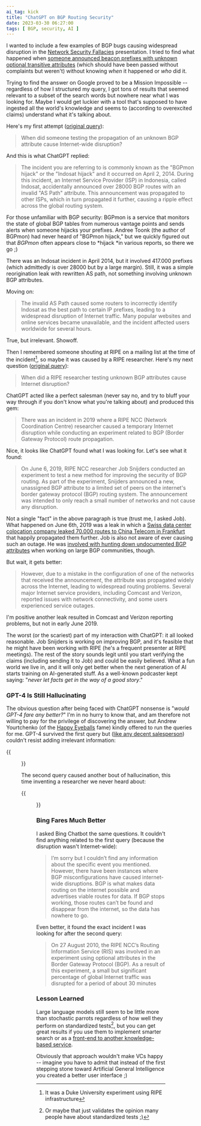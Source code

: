 ```yaml
---
ai_tag: kick
title: "ChatGPT on BGP Routing Security"
date: 2023-03-30 06:27:00
tags: [ BGP, security, AI ]
---
```

I wanted to include a few examples of BGP bugs causing widespread disruption in the [Network Security Fallacies](https://my.ipspace.net/bin/list?id=Net101#NETSEC) presentation. I tried to find what happened when [someone announced beacon prefixes with unknown optional transitive attributes](https://labs.ripe.net/author/erik/ripe-ncc-and-duke-university-bgp-experiment/) (which should have been passed without complaints but weren't) without knowing *when* it happened or *who* did it.

Trying to find the answer on Google proved to be a Mission Impossible -- regardless of how I structured my query, I got tons of results that seemed relevant to a subset of the search words but nowhere near what I was looking for. Maybe I would get luckier with a tool that's supposed to have ingested all the world's knowledge and seems to (according to overexcited claims) understand what it's talking about.
<!--more-->
Here's my first attempt ([original query](/2023/03/chatgpt-bgp-1.png)):

> When did someone testing the propagation of an unknown BGP attribute cause Internet-wide disruption?

And this is what ChatGPT replied:

> The incident you are referring to is commonly known as the "BGPmon hijack" or the "Indosat hijack" and it occurred on April 2, 2014. During this incident, an Internet Service Provider (ISP) in Indonesia, called Indosat, accidentally announced over 28000 BGP routes with an invalid "AS Path" attribute. This announcement was propagated to other ISPs, which in turn propagated it further, causing a ripple effect across the global routing system.

For those unfamiliar with BGP security: BGPmon is a service that monitors the state of global BGP tables from numerous vantage points and sends alerts when someone hijacks your prefixes. Andree Toonk (the author of BGPmon) had never heard of "BGPmon hijack," but we quickly figured out that *BGPmon* often appears close to *hijack *in various reports, so there we go ;)

There was an Indosat incident in April 2014, but it involved 417.000 prefixes (which admittedly is over 28000 but by a large margin). Still, it was a simple reorigination leak with rewritten AS path, not something involving unknown BGP attributes.

Moving on:

> The invalid AS Path caused some routers to incorrectly identify Indosat as the best path to certain IP prefixes, leading to a widespread disruption of Internet traffic. Many popular websites and online services became unavailable, and the incident affected users worldwide for several hours.

True, but irrelevant. Showoff.

Then I remembered someone shouting at RIPE on a mailing list at the time of the incident[^RD], so maybe it was caused by a RIPE researcher. Here's my next question ([original query](/2023/03/chatgpt-bgp-2.png)):

[^RD]: It was a Duke University experiment using RIPE infrastructure

> When did a RIPE researcher testing unknown BGP attributes cause Internet disruption?

ChatGPT acted like a perfect salesman (never say no, and try to bluff your way through if you don't know what you're talking about) and produced this gem:

> There was an incident in 2019 where a RIPE NCC (Network Coordination Centre) researcher caused a temporary Internet disruption while conducting an experiment related to BGP (Border Gateway Protocol) route propagation.

Nice, it looks like ChatGPT found what I was looking for. Let's see what it found:

> On June 6, 2019, RIPE NCC researcher Job Snijders conducted an experiment to test a new method for improving the security of BGP routing. As part of the experiment, Snijders announced a new, unassigned BGP attribute to a limited set of peers on the internet's border gateway protocol (BGP) routing system. The announcement was intended to only reach a small number of networks and not cause any disruption.

Not a single "fact" in the above paragraph is true (trust me, I asked Job). What happened on June 6th, 2019 was a leak in which a [Swiss data center colocation company leaked 70.000 routes to China Telecom in Frankfurt](https://www.manrs.org/2019/06/large-european-routing-leak-sends-traffic-through-china-telecom/) that happily propagated them further. Job is also not aware of ever causing such an outage. He was [involved with hunting down undocumented BGP attributes](https://www.rfc-editor.org/rfc/rfc8093.html) when working on large BGP communities, though.

But wait, it gets better:

> However, due to a mistake in the configuration of one of the networks that received the announcement, the attribute was propagated widely across the Internet, leading to widespread routing problems. Several major Internet service providers, including Comcast and Verizon, reported issues with network connectivity, and some users experienced service outages.

I'm positive another leak resulted in Comcast and Verizon reporting problems, but not in early June 2019.

The worst (or the scariest) part of my interaction with ChatGPT: it all looked reasonable. Job Snijders is working on improving BGP, and it's feasible that he might have been working with RIPE (he's a frequent presenter at RIPE meetings). The rest of the story sounds legit until you start verifying the claims (including sending it to Job) and could be easily believed. What a fun world we live in, and it will only get better when the next generation of AI starts training on AI-generated stuff. As a well-known podcaster kept saying: "_never let facts get in the way of a good story_."

### GPT-4 Is Still Hallucinating

The obvious question after being faced with ChatGPT nonsense is "_would GPT-4 fare any better?_" I'm in no hurry to know that, and am therefore not willing to pay for the privilege of discovering the answer, but Andrew Yourtchenko (of the [Happy Eyeballs](/2013/03/happy-eyeballs-happiness-defined-by/) fame) kindly offered to run the queries for me. GPT-4 survived the first query but ([like any decent salesperson](/2023/03/worth-reading-dangers-knowing-everything/)) couldn't resist adding irrelevant information:

{{<figure src="/2023/03/gpt4-1.jpg">}}

The second query caused another bout of hallucination, this time inventing a researcher we never heard about:

{{<figure src="/2023/03/gpt4-2.jpg">}}

### Bing Fares Much Better

I asked Bing Chatbot the same questions. It couldn't find anything related to the first query (because the disruption wasn't Internet-wide):

> I’m sorry but I couldn’t find any information about the specific event you mentioned. However, there have been instances where BGP misconfigurations have caused internet-wide disruptions. BGP is what makes data routing on the internet possible and advertises viable routes for data. If BGP stops working, those routes can’t be found and disappear from the internet, so the data has nowhere to go.

Even better, it found the exact incident I was looking for after the second query:

> On 27 August 2010, the RIPE NCC’s Routing Information Service (RIS) was involved in an experiment using optional attributes in the Border Gateway Protocol (BGP). As a result of this experiment, a small but significant percentage of global Internet traffic was disrupted for a period of about 30 minutes

### Lesson Learned

Large language models still seem to be little more than stochastic parrots regardless of how well they perform on standardized tests[^ST], but you can get great results if you use them to implement smarter search or as a [front-end to another knowledge-based service](https://writings.stephenwolfram.com/2023/03/chatgpt-gets-its-wolfram-superpowers/).

Obviously that approach wouldn't make VCs happy -- imagine you have to admit that instead of the first stepping stone toward Artificial General Intelligence you created a better user interface ;)

[^ST]: Or maybe that just validates the opinion many people have about standardized tests ;)